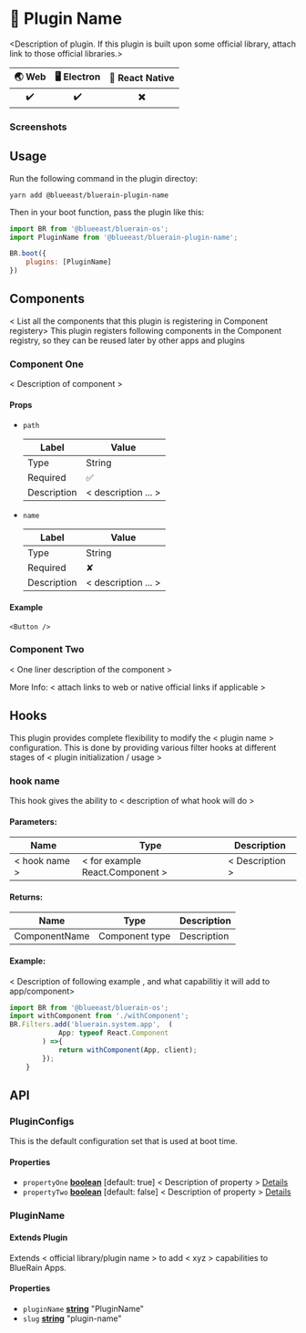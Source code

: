 # :electric_plug: Plugin Name

<Description of plugin. If this plugin is built upon some official library, attach link to those official libraries.>

| 🌏 Web | 🖥 Electron | 📱 React Native |
| :---: | :--------: | :------------: |
|   :heavy_check_mark:   |     :heavy_check_mark:      |     :heavy_multiplication_x:     |


### Screenshots
<Add screenshots if applicable>

## Usage

Run the following command in the plugin directoy:

```shell
yarn add @blueeast/bluerain-plugin-name
```

Then in your boot function, pass the plugin like this:

```javascript
import BR from '@blueeast/bluerain-os';
import PluginName from '@blueeast/bluerain-plugin-name';

BR.boot({
    plugins: [PluginName]
})
```

## Components

< List all the components that this plugin  is registering in Component registery>
This plugin registers following components in the Component registry, so they can be reused later by other apps and plugins

### Component One <Use this component template if a custom component is being registered in BlueRain >

< Description of component >

#### **Props**

- `path`

  | Label       | Value                                                        |
  | ----------- | ------------------------------------------------------------ |
  | Type        | String                                                       |
  | Required    | ✅                                                            |
  | Description | < description ... > |

- `name`

  | Label       | Value                                                        |
  | ----------- | ------------------------------------------------------------ |
  | Type        | String                                                       |
  | Required    | ✘                                                          |
  | Description | < description ... > |

#### Example

``` <Button /> ```


### Component Two <Use this component template if some component from an official library is being registered in bluerain. for Example Apollo GraphQLQuery >


< One liner description of the component >

More Info: < attach links to web or native official links if applicable >

## Hooks

This plugin provides complete flexibility to modify the < plugin name > configuration. This is done by providing various filter hooks at different stages of < plugin initialization / usage  >

### **hook name**

This hook gives the ability to < description of what hook will do >

#### **Parameters:**

| Name      | Type            | Description                    |
| --------- | --------------- | ------------------------------ |
| < hook name > | < for example React.Component > | < Description > |

#### **Returns:**

| Name      | Type            | Description                    |
| --------- | --------------- | ------------------------------ |
| ComponentName | Component type | Description |

#### **Example:**

< Description of following example , and what capabilitiy it will add to app/component>

```javascript
import BR from '@blueeast/bluerain-os';
import withComponent from './withComponent';
BR.Filters.add('bluerain.system.app',  (
            App: typeof React.Component
        ) =>{
            return withComponent(App, client);
        });
    }
```

## API

<!-- Generated by documentation.js. Update this documentation by updating the source code. -->

### PluginConfigs

This is the default configuration set that is used at boot time.

#### Properties

- `propertyOne` **[boolean](https://developer.mozilla.org/en-US/docs/Web/JavaScript/Reference/Global_Objects/Boolean)** [default: true]            < Description of property > [Details](< link to official doc >)
- `propertyTwo` **[boolean](https://developer.mozilla.org/en-US/docs/Web/JavaScript/Reference/Global_Objects/Boolean)** [default: false]                 < Description of property > [Details](< link to official doc >)

### PluginName

#### Extends Plugin

Extends < official library/plugin name >  to add < xyz > capabilities to BlueRain Apps.

#### **Properties**

- `pluginName` **[string](https://developer.mozilla.org/en-US/docs/Web/JavaScript/Reference/Global_Objects/String)** "PluginName"
- `slug` **[string](https://developer.mozilla.org/en-US/docs/Web/JavaScript/Reference/Global_Objects/String)** "plugin-name"
